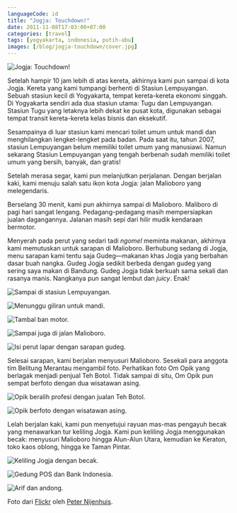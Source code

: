 ```yaml
---
languageCode: id
title: "Jogja: Touchdown!"
date: 2011-11-08T17:03:00+07:00
categories: [travel]
tags: [yogyakarta, indonesia, putih-abu]
images: [/blog/jogja-touchdown/cover.jpg]
---
```

![Jogja: Touchdown!](cover.jpg)

Setelah hampir 10 jam lebih di atas kereta, akhirnya kami pun sampai di kota Jogja. Kereta yang kami tumpangi berhenti di Stasiun Lempuyangan. Sebuah stasiun kecil di Yogyakarta, tempat kereta-kereta ekonomi singgah. Di Yogyakarta sendiri ada dua stasiun utama: Tugu dan Lempuyangan. Stasiun Tugu yang letaknya lebih dekat ke pusat kota, digunakan sebagai tempat transit kereta-kereta kelas bisnis dan eksekutif.

Sesampainya di luar stasiun kami mencari toilet umum untuk mandi dan menghilangkan lengket-lengket pada badan. Pada saat itu, tahun 2007, stasiun Lempuyangan belum memiliki toilet umum yang manusiawi. Namun sekarang Stasiun Lempuyangan yang tengah berbenah sudah memiliki toilet umum yang bersih, banyak, dan gratis!

Setelah merasa segar, kami pun melanjutkan perjalanan. Dengan berjalan kaki, kami menuju salah satu ikon kota Jogja: jalan Malioboro yang melegendaris.

Berselang 30 menit, kami pun akhirnya sampai di Malioboro. Maliboro di pagi hari sangat lengang. Pedagang-pedagang masih mempersiapkan jualan dagangannya. Jalanan masih sepi dari hilir mudik kendaraan bermotor.

Menyerah pada perut yang sedari tadi *ngomel* meminta makanan, akhirnya kami memutuskan untuk sarapan di Malioboro. Berhubung sedang di Jogja, menu sarapan kami tentu saja Gudeg—makanan khas Jogja yang berbahan dasar buah nangka. Gudeg Jogja sedikit berbeda dengan gudeg yang sering saya makan di Bandung. Gudeg Jogja tidak berkuah sama sekali dan rasanya manis. Nangkanya pun sangat lembut dan *juicy*. Enak!

![Sampai di stasiun Lempuyangan.](01-statsiun-lempuyangan.jpg)

![Menunggu giliran untuk mandi.](02-antre-mandi.jpg)

![Tambal ban motor.](03-tambal-ban.jpg)

![Sampai juga di jalan Malioboro.](04-sampai-di-malioboro.jpg)

![Isi perut lapar dengan sarapan gudeg.](05-sarapan-gudeg.jpg)

Selesai sarapan, kami berjalan menyusuri Malioboro. Sesekali para anggota tim Belitung Merantau mengambil foto. Perhatikan foto Om Opik yang berlagak menjadi penjual Teh Botol. Tidak sampai di situ, Om Opik pun sempat berfoto dengan dua wisatawan asing.

![Opik beralih profesi dengan jualan Teh Botol.](06-penjaja-teh-botol.jpg)

![Opik berfoto dengan wisatawan asing.](07-foto-bersama-wisatawan-asing.jpg)

Lelah berjalan kaki, kami pun menyetujui rayuan mas-mas pengayuh becak yang menawarkan tur keliling Jogja. Kami pun keliling Jogja menggunakan becak: menyusuri Malioboro hingga Alun-Alun Utara, kemudian ke Keraton, toko kaos oblong, hingga ke Taman Pintar.

![Keliling Jogja dengan becak.](08-naik-becak.jpg)

![Gedung POS dan Bank Indonesia.](09-gedung-pos.jpg)

![Arif dan andong.](10-arif-dan-kuda.jpg)

Foto dari [Flickr](https://www.flickr.com/photos/peternijenhuis/4303781542/) oleh [Peter Nijenhuis](https://www.flickr.com/photos/peternijenhuis/).
